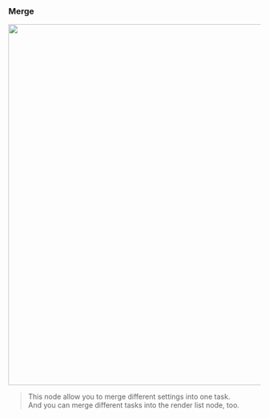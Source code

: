 <!-- panels:start -->

<!-- div:title-panel -->

### Merge

<!-- div:left-panel -->

<img src="media/img/nodeLayout/1.png" width="720px">

<!-- div:right-panel -->

> This node allow you to merge different settings into one task.<br>And you can merge different tasks into the render list node, too.

<!-- panels:end -->









